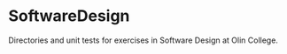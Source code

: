 SoftwareDesign
==============

Directories and unit tests for exercises in Software Design at Olin College.
